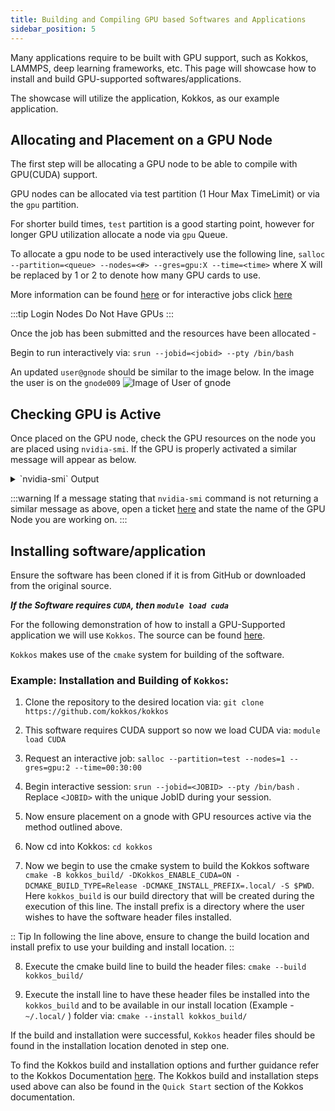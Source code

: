 ```yaml
---
title: Building and Compiling GPU based Softwares and Applications
sidebar_position: 5
---
```

Many applications require to be built with GPU support, such as Kokkos, LAMMPS, deep learning frameworks, etc. This page will showcase how to install and build GPU-supported softwares/applications. 

The showcase will utilize the application, Kokkos, as our example application. 

## Allocating and Placement on a GPU Node 

The first step will be allocating a GPU node to be able to compile with GPU(CUDA) support. 

GPU nodes can be allocated via test partition (1 Hour Max TimeLimit) or via the `gpu` partition.

For shorter build times, `test` partition is a good starting point, however for longer GPU utilization allocate a node via `gpu` Queue.

To allocate a gpu node to be used interactively use the following line, `salloc --partition=<queue> --nodes=<#> --gres=gpu:X --time=<time>` where X will be replaced by 1 or 2 to denote how many GPU cards to use. 

More information can be found [here](https://ucm-it.github.io/hpc_docs/#/running_jobs) or for interactive jobs click [here](https://ucm-it.github.io/hpc_docs/#/interact_job)

:::tip
Login Nodes Do Not Have GPUs
:::


Once the job has been submitted and the resources have been allocated - 

Begin to run interactively via: `srun --jobid=<jobid> --pty /bin/bash`

An updated `user@gnode` should be similar to the image below. In the image the user is on the `gnode009`
![Image of User of gnode](imgs/gnode009%20copy.png "User placed on gnode009")
 
## Checking GPU is Active  
Once placed on the GPU node, check the GPU resources on the node you are placed using `nvidia-smi`. If the GPU is properly activated a similar message will appear as below. 
<details>
  <summary>`nvidia-smi` Output</summary>
  Here is an example output of what `nvidia-smi` should output when running the command on a GPU Node

    ```bash
    +-----------------------------------------------------------------------------------------+
    | NVIDIA-SMI 550.54.15              Driver Version: 550.54.15      CUDA Version: 12.4     |
    |-----------------------------------------+------------------------+----------------------+
    | GPU  Name                 Persistence-M | Bus-Id          Disp.A | Volatile Uncorr. ECC |
    | Fan  Temp   Perf          Pwr:Usage/Cap |           Memory-Usage | GPU-Util  Compute M. |
    |                                         |                        |               MIG M. |
    |=========================================+========================+======================|
    |   0  NVIDIA A100-PCIE-40GB          Off |   00000000:17:00.0 Off |                    0 |
    | N/A   29C    P0             35W /  250W |       0MiB /  40960MiB |      0%      Default |
    |                                         |                        |             Disabled |
    +-----------------------------------------+------------------------+----------------------+
    |   1  NVIDIA A100-PCIE-40GB          Off |   00000000:31:00.0 Off |                    0 |
    | N/A   29C    P0             37W /  250W |       0MiB /  40960MiB |      4%      Default |
    |                                         |                        |             Disabled |
    +-----------------------------------------+------------------------+----------------------+
                                                                                        
    +-----------------------------------------------------------------------------------------+
    | Processes:                                                                              |
    |  GPU   GI   CI        PID   Type   Process name                              GPU Memory |
    |        ID   ID                                                               Usage      |
    |=========================================================================================|
    |  No running processes found                                                             |
    +-----------------------------------------------------------------------------------------+
    ```
</details>

:::warning
If a message stating that `nvidia-smi` command is not returning a similar message as above, open a ticket [here](https://ucmerced.service-now.com/servicehub?id=public_kb_article&sys_id=3c3ee9ff1b67a0543a003112cd4bcb13&form_id=06da3f8edbfc08103c4d56f3ce9619f4) and state the name of the GPU Node you are working on. 
:::

## Installing software/application 

Ensure the software has been cloned if it is from GitHub or downloaded from the original source. 

***If the Software requires `CUDA`, then `module load cuda`*** 

For the following demonstration of how to install a GPU-Supported application we will use `Kokkos`. The source can be found [here](https://github.com/kokkos/kokkos).


`Kokkos` makes use of the `cmake` system for building of the software. 

### Example: Installation and Building of `Kokkos`:

1. Clone the repository to the desired location via: `git clone https://github.com/kokkos/kokkos`

2. This software requires CUDA support so now we load CUDA via: `module load CUDA` 

3. Request an interactive job:  `salloc --partition=test --nodes=1 --gres=gpu:2 --time=00:30:00`

4. Begin interactive session: `srun --jobid=<JOBID> --pty /bin/bash` . Replace `<JOBID>` with the unique JobID during your session. 

5. Now ensure placement on a gnode with GPU resources active via the method outlined above. 

6. Now cd into Kokkos: `cd kokkos`

7. Now we begin to use the cmake system to build the Kokkos software     `cmake -B kokkos_build/ -DKokkos_ENABLE_CUDA=ON -DCMAKE_BUILD_TYPE=Release -DCMAKE_INSTALL_PREFIX=.local/ -S $PWD`. Here `kokkos_build` is our build directory that will be created during the execution of this line. The install prefix is a directory where the user wishes to have the software header files installed. 

:: Tip
In following the line above, ensure to change the build location and install prefix to use your building and install location. 
::

8. Execute the cmake build line to build the header files:   `cmake --build kokkos_build/`


9. Execute the install line to have these header files be installed into the `kokkos_build` and to be available in our install location (Example -  `~/.local/` ) folder via:   `cmake --install kokkos_build/`

If the build and installation were successful, `Kokkos` header files should be found in the installation location denoted in step one. 

To find the Kokkos build and installation options and further guidance refer to the Kokkos Documentation [here](https://kokkos.org/kokkos-core-wiki/quick_start.html). The Kokkos build and installation steps used above can also be found in the `Quick Start` section of the Kokkos documentation. 